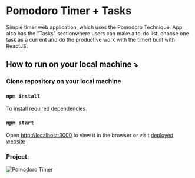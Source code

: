 # Pomodoro Timer + Tasks
Simple timer web application, which uses the Pomodoro Technique. App also has the "Tasks" sectionwhere users can make a to-do list, choose one task as a current and do the productive work with the timer! built with ReactJS.

## How to run on your local machine :arrow_heading_down:

### Clone repository on your local machine
### `npm install`
To install required dependencies.

### `npm start`
Open [http://localhost:3000](http://localhost:3000) to view it in the browser or visit [deployed website](https://zaridzeorion.github.io/pomodoro-timer/)


### Project:

![Pomodoro Timer](https://i.ibb.co/v4QHcPz/Screenshot-4.png)
